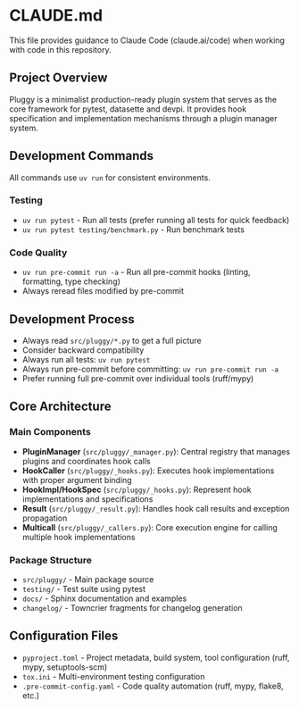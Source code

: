# CLAUDE.md

This file provides guidance to Claude Code (claude.ai/code) when working with code in this repository.

## Project Overview

Pluggy is a minimalist production-ready plugin system that serves as the core framework for pytest, datasette and devpi.
It provides hook specification and implementation mechanisms through a plugin manager system.

## Development Commands

All commands use `uv run` for consistent environments.

### Testing
- `uv run pytest` - Run all tests (prefer running all tests for quick feedback)
- `uv run pytest testing/benchmark.py` - Run benchmark tests

### Code Quality
- `uv run pre-commit run -a` - Run all pre-commit hooks (linting, formatting, type checking)
- Always reread files modified by pre-commit

## Development Process

- Always read `src/pluggy/*.py` to get a full picture
- Consider backward compatibility
- Always run all tests: `uv run pytest`
- Always run pre-commit before committing: `uv run pre-commit run -a`
- Prefer running full pre-commit over individual tools (ruff/mypy)



## Core Architecture

### Main Components

- **PluginManager** (`src/pluggy/_manager.py`): Central registry that manages plugins and coordinates hook calls
- **HookCaller** (`src/pluggy/_hooks.py`): Executes hook implementations with proper argument binding
- **HookImpl/HookSpec** (`src/pluggy/_hooks.py`): Represent hook implementations and specifications
- **Result** (`src/pluggy/_result.py`): Handles hook call results and exception propagation
- **Multicall** (`src/pluggy/_callers.py`): Core execution engine for calling multiple hook implementations

### Package Structure
- `src/pluggy/` - Main package source
- `testing/` - Test suite using pytest
- `docs/` - Sphinx documentation and examples
- `changelog/` - Towncrier fragments for changelog generation

## Configuration Files
- `pyproject.toml` - Project metadata, build system, tool configuration (ruff, mypy, setuptools-scm)
- `tox.ini` - Multi-environment testing configuration
- `.pre-commit-config.yaml` - Code quality automation (ruff, mypy, flake8, etc.)
